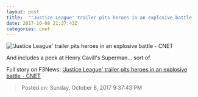 ```yaml
---
layout: post
title:  "'Justice League' trailer pits heroes in an explosive battle     - CNET"
date: 2017-10-08 21:37:43Z
categories: cnet
---
```


!['Justice League' trailer pits heroes in an explosive battle     - CNET](https://cnet4.cbsistatic.com/img/8rniieFhwnbxXBBYB6-gZhRuWRo=/670x503/2017/10/08/7781634d-eed0-42c8-b0c6-fe0a676e3d34/justice-league-wonder-woman.png)

And includes a peek at Henry Cavill's Superman... sort of.


Full story on F3News: ['Justice League' trailer pits heroes in an explosive battle     - CNET](http://www.f3nws.com/n/FbNGhB)

> Posted on: Sunday, October 8, 2017 9:37:43 PM
